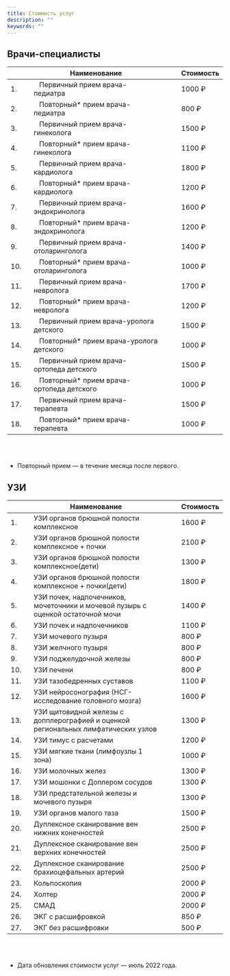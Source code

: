 ```yaml
---
title: Стоимость услуг
description: ""
keywords: ""
---
```


## Врачи-специалисты

|     				    | Наименование												    | 					           | Стоимость |
|-----------------------|---------------------------------------------------------------|------------------------------|-----------|
| 1.&nbsp;&nbsp;&nbsp;  | &nbsp;&nbsp;&nbsp;Первичный прием врача-педиатра				|&nbsp;&nbsp;&nbsp;&nbsp;&nbsp;| 1000 ₽    |
| 2.&nbsp;&nbsp;&nbsp;  | &nbsp;&nbsp;&nbsp;Повторный* прием врача-педиатра				|&nbsp;&nbsp;&nbsp;&nbsp;&nbsp;| 800 ₽     |
| 3.&nbsp;&nbsp;&nbsp;  | &nbsp;&nbsp;&nbsp;Первичный прием врача-гинеколога			|&nbsp;&nbsp;&nbsp;&nbsp;&nbsp;| 1500 ₽    |
| 4.&nbsp;&nbsp;&nbsp;  | &nbsp;&nbsp;&nbsp;Повторный* прием врача-гинеколога			|&nbsp;&nbsp;&nbsp;&nbsp;&nbsp;| 1100 ₽    |
| 5.&nbsp;&nbsp;&nbsp;  | &nbsp;&nbsp;&nbsp;Первичный прием врача-кардиолога			|&nbsp;&nbsp;&nbsp;&nbsp;&nbsp;| 1800 ₽    |
| 6.&nbsp;&nbsp;&nbsp;  | &nbsp;&nbsp;&nbsp;Повторный* прием врача-кардиолога			|&nbsp;&nbsp;&nbsp;&nbsp;&nbsp;| 1200 ₽    |
| 7.&nbsp;&nbsp;&nbsp;  | &nbsp;&nbsp;&nbsp;Первичный прием врача-эндокринолога			|&nbsp;&nbsp;&nbsp;&nbsp;&nbsp;| 1600 ₽    |
| 8.&nbsp;&nbsp;&nbsp;  | &nbsp;&nbsp;&nbsp;Повторный* прием врача-эндокринолога		|&nbsp;&nbsp;&nbsp;&nbsp;&nbsp;| 1200 ₽    |
| 9.&nbsp;&nbsp;&nbsp;  | &nbsp;&nbsp;&nbsp;Первичный прием врача-отоларинголога		|&nbsp;&nbsp;&nbsp;&nbsp;&nbsp;| 1400 ₽    |
| 10.&nbsp;&nbsp;&nbsp; | &nbsp;&nbsp;&nbsp;Повторный* прием врача-отоларинголога		|&nbsp;&nbsp;&nbsp;&nbsp;&nbsp;| 1000 ₽    |
| 11.&nbsp;&nbsp;&nbsp; | &nbsp;&nbsp;&nbsp;Первичный прием врача-невролога				|&nbsp;&nbsp;&nbsp;&nbsp;&nbsp;| 1700 ₽    |
| 12.&nbsp;&nbsp;&nbsp; | &nbsp;&nbsp;&nbsp;Повторный* прием врача-невролога			|&nbsp;&nbsp;&nbsp;&nbsp;&nbsp;| 1200 ₽    |
| 13.&nbsp;&nbsp;&nbsp; | &nbsp;&nbsp;&nbsp;Первичный прием врача-уролога детского		|&nbsp;&nbsp;&nbsp;&nbsp;&nbsp;| 1500 ₽    |
| 14.&nbsp;&nbsp;&nbsp; | &nbsp;&nbsp;&nbsp;Повторный* прием врача-уролога детского		|&nbsp;&nbsp;&nbsp;&nbsp;&nbsp;| 1000 ₽    |
| 15.&nbsp;&nbsp;&nbsp; | &nbsp;&nbsp;&nbsp;Первичный прием врача-ортопеда детского		|&nbsp;&nbsp;&nbsp;&nbsp;&nbsp;| 1500 ₽    |
| 16.&nbsp;&nbsp;&nbsp; | &nbsp;&nbsp;&nbsp;Повторный* прием врача-ортопеда детского	|&nbsp;&nbsp;&nbsp;&nbsp;&nbsp;| 1000 ₽    |
| 17.&nbsp;&nbsp;&nbsp; | &nbsp;&nbsp;&nbsp;Первичный прием врача-терапевта				|&nbsp;&nbsp;&nbsp;&nbsp;&nbsp;| 1500 ₽    |
| 18.&nbsp;&nbsp;&nbsp; | &nbsp;&nbsp;&nbsp;Повторный* прием врача-терапевта			|&nbsp;&nbsp;&nbsp;&nbsp;&nbsp;| 1000 ₽    |


&nbsp;<br>
&nbsp;<br>

* Повторный прием — в течение месяца после первого.

## УЗИ

|     				    | Наименование																			| 						 	   | Стоимость |
|-----------------------|---------------------------------------------------------------------------------------|------------------------------|-----------|
| 1.&nbsp;&nbsp;&nbsp;  | УЗИ органов брюшной полости комплексное  												|&nbsp;&nbsp;&nbsp;&nbsp;&nbsp;| 1600 ₽    |
| 2.&nbsp;&nbsp;&nbsp;  | УЗИ органов брюшной полости комплексное + почки 										|&nbsp;&nbsp;&nbsp;&nbsp;&nbsp;| 2100 ₽    |
| 3.&nbsp;&nbsp;&nbsp;  | УЗИ органов брюшной полости комплексное(дети)											|&nbsp;&nbsp;&nbsp;&nbsp;&nbsp;| 1300 ₽    |
| 4.&nbsp;&nbsp;&nbsp;  | УЗИ органов брюшной полости комплексное + почки(дети)									|&nbsp;&nbsp;&nbsp;&nbsp;&nbsp;| 1800 ₽    |
| 5.&nbsp;&nbsp;&nbsp;  | УЗИ почек, надпочечников, мочеточники и мочевой пузырь с оценкой остаточной мочи		|&nbsp;&nbsp;&nbsp;&nbsp;&nbsp;| 1400 ₽    |
| 6.&nbsp;&nbsp;&nbsp;  | УЗИ почек и надпочечников																|&nbsp;&nbsp;&nbsp;&nbsp;&nbsp;| 1100 ₽    |
| 7.&nbsp;&nbsp;&nbsp;  | УЗИ мочевого пузыря																	|&nbsp;&nbsp;&nbsp;&nbsp;&nbsp;| 800  ₽    |
| 8.&nbsp;&nbsp;&nbsp;  | УЗИ желчного пузыря																	|&nbsp;&nbsp;&nbsp;&nbsp;&nbsp;| 800  ₽    |
| 9.&nbsp;&nbsp;&nbsp;  | УЗИ поджелудочной железы																|&nbsp;&nbsp;&nbsp;&nbsp;&nbsp;| 800  ₽    |
| 10.&nbsp;&nbsp;&nbsp; | УЗИ печени																			|&nbsp;&nbsp;&nbsp;&nbsp;&nbsp;| 800  ₽    |
| 11.&nbsp;&nbsp;&nbsp; | УЗИ тазобедренных суставов															|&nbsp;&nbsp;&nbsp;&nbsp;&nbsp;| 1100 ₽    |
| 12.&nbsp;&nbsp;&nbsp; | УЗИ нейросонография (НСГ-исследование головного мозга)								|&nbsp;&nbsp;&nbsp;&nbsp;&nbsp;| 1600 ₽    |
| 13.&nbsp;&nbsp;&nbsp; | УЗИ щитовидной железы с допплерографией и оценкой региональных лимфатических узлов	|&nbsp;&nbsp;&nbsp;&nbsp;&nbsp;| 1300 ₽    |
| 14.&nbsp;&nbsp;&nbsp; | УЗИ тимус с расчетами																	|&nbsp;&nbsp;&nbsp;&nbsp;&nbsp;| 1200 ₽    |
| 15.&nbsp;&nbsp;&nbsp; | УЗИ мягкие ткани (лимфоузлы 1 зона)													|&nbsp;&nbsp;&nbsp;&nbsp;&nbsp;| 1000 ₽    |
| 16.&nbsp;&nbsp;&nbsp; | УЗИ молочных желез																	|&nbsp;&nbsp;&nbsp;&nbsp;&nbsp;| 1300 ₽    |
| 17.&nbsp;&nbsp;&nbsp; | УЗИ мошонки с Доплером сосудов														|&nbsp;&nbsp;&nbsp;&nbsp;&nbsp;| 1300 ₽    |
| 18.&nbsp;&nbsp;&nbsp; | УЗИ предстательной железы и мочевого пузыря											|&nbsp;&nbsp;&nbsp;&nbsp;&nbsp;| 1300 ₽    |
| 19.&nbsp;&nbsp;&nbsp; | УЗИ органов малого таза																|&nbsp;&nbsp;&nbsp;&nbsp;&nbsp;| 1500 ₽    |
| 20.&nbsp;&nbsp;&nbsp; | Дуплексное сканирование вен нижних конечностей										|&nbsp;&nbsp;&nbsp;&nbsp;&nbsp;| 2500 ₽    |
| 21.&nbsp;&nbsp;&nbsp; | Дуплексное сканирование вен верхних конечностей										|&nbsp;&nbsp;&nbsp;&nbsp;&nbsp;| 2500 ₽    |
| 22.&nbsp;&nbsp;&nbsp; | Дуплексное сканирование брахиоцефальных артерий										|&nbsp;&nbsp;&nbsp;&nbsp;&nbsp;| 2500 ₽    |
| 23.&nbsp;&nbsp;&nbsp; | Кольпоскопия																			|&nbsp;&nbsp;&nbsp;&nbsp;&nbsp;| 2000 ₽    |
| 24.&nbsp;&nbsp;&nbsp; | Холтер																				|&nbsp;&nbsp;&nbsp;&nbsp;&nbsp;| 2000 ₽    |
| 25.&nbsp;&nbsp;&nbsp; | СМАД																					|&nbsp;&nbsp;&nbsp;&nbsp;&nbsp;| 2000 ₽    |
| 26.&nbsp;&nbsp;&nbsp; | ЭКГ с расшифровкой																	|&nbsp;&nbsp;&nbsp;&nbsp;&nbsp;| 850  ₽    |
| 27.&nbsp;&nbsp;&nbsp; | ЭКГ без расшифровки																	|&nbsp;&nbsp;&nbsp;&nbsp;&nbsp;| 500  ₽    |


&nbsp;<br>
&nbsp;<br>

* Дата обновления стоимости услуг — июль 2022 года.



